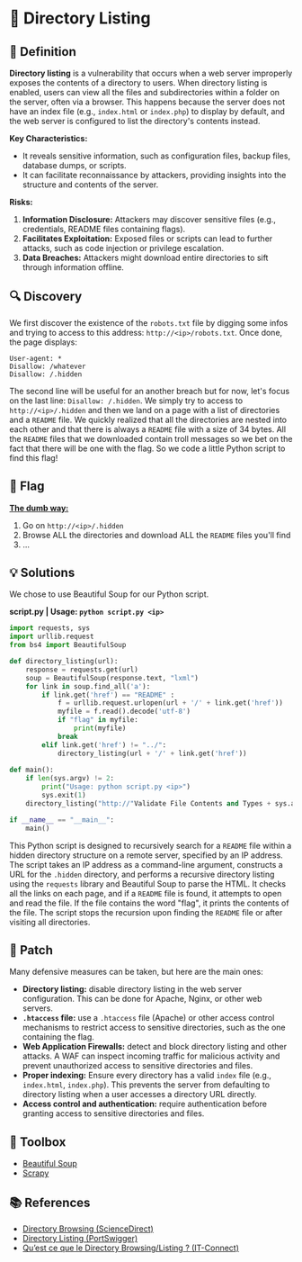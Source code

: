 # 🧭 Directory Listing

## 📖 Definition

**Directory listing** is a vulnerability that occurs when a web server improperly exposes the contents of a directory to users. When directory listing is enabled, users can view all the files and subdirectories within a folder on the server, often via a browser. This happens because the server does not have an index file (e.g., `index.html` or `index.php`) to display by default, and the web server is configured to list the directory's contents instead.

**Key Characteristics:**

- It reveals sensitive information, such as configuration files, backup files, database dumps, or scripts.
- It can facilitate reconnaissance by attackers, providing insights into the structure and contents of the server.

**Risks:**

1. **Information Disclosure:** Attackers may discover sensitive files (e.g., credentials, README files containing flags).
2. **Facilitates Exploitation:** Exposed files or scripts can lead to further attacks, such as code injection or privilege escalation.
3. **Data Breaches:** Attackers might download entire directories to sift through information offline.

## 🔍 Discovery

We first discover the existence of the `robots.txt` file by digging some infos and trying to access to this address: `http://<ip>/robots.txt`. Once done, the page displays:

```Text
User-agent: *
Disallow: /whatever
Disallow: /.hidden
```

The second line will be useful for an another breach but for now, let's focus on the last line: `Disallow: /.hidden`. We simply try to access to `http://<ip>/.hidden` and then we land on a page with a list of directories and a `README` file. We quickly realized that all the directories are nested into each other and that there is always a `README` file with a size of 34 bytes. All the `README` files that we downloaded contain troll messages so we bet on the fact that there will be one with the flag. So we code a little Python script to find this flag!

## 🏁 Flag

<u>**The dumb way:**</u>

1. Go on `http://<ip>/.hidden`
2. Browse ALL the directories and download ALL the `README` files you'll find
3. ...

## 💡 Solutions

We chose to use Beautiful Soup for our Python script.

**script.py | Usage: `python script.py <ip>`**

```Python
import requests, sys
import urllib.request
from bs4 import BeautifulSoup

def directory_listing(url):
	response = requests.get(url)
	soup = BeautifulSoup(response.text, "lxml")
	for link in soup.find_all('a'):
		if link.get('href') == "README" :
			f = urllib.request.urlopen(url + '/' + link.get('href'))
			myfile = f.read().decode('utf-8')
			if "flag" in myfile:
				print(myfile)
			break
		elif link.get('href') != "../":
			directory_listing(url + '/' + link.get('href'))
	
def main():
	if len(sys.argv) != 2:
		print("Usage: python script.py <ip>")
		sys.exit(1)
	directory_listing("http://"Validate File Contents and Types + sys.argv[1] + "/.hidden")

if __name__ == "__main__":
	main()
```

This Python script is designed to recursively search for a `README` file within a hidden directory structure on a remote server, specified by an IP address. The script takes an IP address as a command-line argument, constructs a URL for the `.hidden` directory, and performs a recursive directory listing using the `requests` library and Beautiful Soup to parse the HTML. It checks all the links on each page, and if a `README` file is found, it attempts to open and read the file. If the file contains the word "flag", it prints the contents of the file. The script stops the recursion upon finding the `README` file or after visiting all directories.

## 🔧 Patch

Many defensive measures can be taken, but here are the main ones:

- **Directory listing:** disable directory listing in the web server configuration. This can be done for Apache, Nginx, or other web servers.
- **`.htaccess` file:** use a `.htaccess` file (Apache) or other access control mechanisms to restrict access to sensitive directories, such as the one containing the flag.
- **Web Application Firewalls:** detect and block directory listing and other attacks. A WAF can inspect incoming traffic for malicious activity and prevent unauthorized access to sensitive directories and files.
- **Proper indexing:** Ensure every directory has a valid `index` file (e.g., `index.html`, `index.php`). This prevents the server from defaulting to directory listing when a user accesses a directory URL directly.
- **Access control and authentication:** require authentication before granting access to sensitive directories and files.

## 🧰 Toolbox

- [Beautiful Soup](https://www.crummy.com/software/BeautifulSoup/bs4/doc/)
- [Scrapy](https://scrapy.org/)

## 📚 References

- [Directory Browsing (ScienceDirect)](https://www.sciencedirect.com/topics/computer-science/directory-browsing#:~:text=Directory%20browsing%20is%20the%20ability,folders%20stored%20on%20the%20server.)
- [Directory Listing (PortSwigger)](https://portswigger.net/kb/issues/00600100_directory-listing)
- [Qu’est ce que le Directory Browsing/Listing ? (IT-Connect)](https://www.it-connect.fr/quest-ce-que-le-directory-browsinglisting/)
